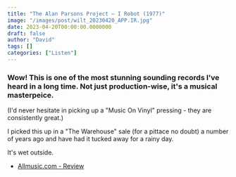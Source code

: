 ```yaml
---
title: "The Alan Parsons Project – I Robot (1977)"
image: "/images/post/wilt_20230420_APP.IR.jpg"
date: 2023-04-20T00:00:00.0000000
draft: false
author: "David"
tags: []
categories: ["Listen"]
---
```

### Wow! This is one of the most stunning sounding records I've heard in a long time. Not just production-wise, it's a musical masterpeice. 

 (I'd never hesitate in picking up a "Music On Vinyl" pressing - they are consistently great.) 

 I picked this up in a "The Warehouse" sale (for a pittace no doubt) a number of years ago and have had it tucked away for a rainy day.

 It's wet outside. 

-  [Allmusic.com - Review](https://www.allmusic.com/album/i-robot-mw0000650611)